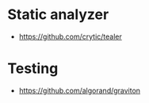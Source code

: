 # Static analyzer

- https://github.com/crytic/tealer

# Testing

- https://github.com/algorand/graviton